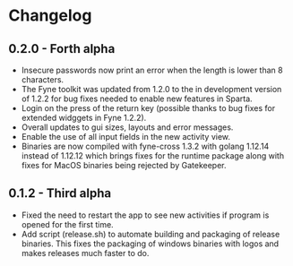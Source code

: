 # Changelog

## 0.2.0 - Forth alpha
- Insecure passwords now print an error when the length is lower than 8 characters.
- The Fyne toolkit was updated from 1.2.0 to the in development version of 1.2.2 for bug fixes needed to enable new features in Sparta.
- Login on the press of the return key (possible thanks to bug fixes for extended widggets in Fyne 1.2.2).
- Overall updates to gui sizes, layouts and error messages.
- Enable the use of all input fields in the new activity view.
- Binaries are now compiled with fyne-cross 1.3.2 with golang 1.12.14 instead of 1.12.12 which brings fixes for the runtime package along with fixes for MacOS binaries being rejected by Gatekeeper.

## 0.1.2 - Third alpha
- Fixed the need to restart the app to see new activities if program is opened for the first time.
- Add script (release.sh) to automate building and packaging of release binaries. This fixes the packaging of windows binaries with logos and makes releases much faster to do.
